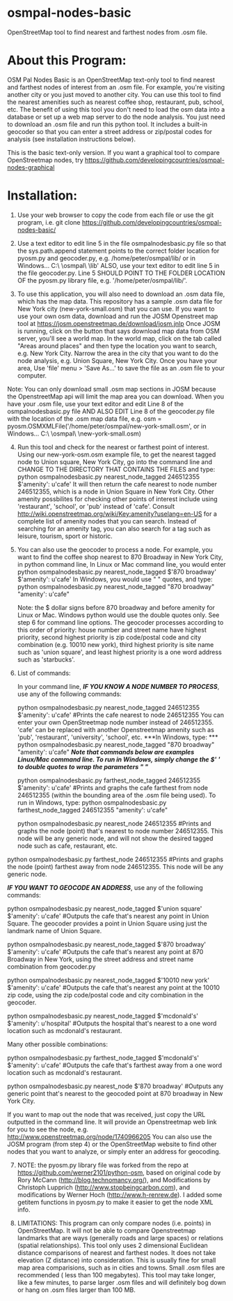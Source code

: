 osmpal-nodes-basic
==================

OpenStreetMap tool to find nearest and farthest nodes from .osm file.



About this Program:
===================

OSM Pal Nodes Basic is an OpenStreetMap text-only tool to find nearest and farthest nodes of interest from an .osm file. For example, you're visiting another city or you just moved to another city. You can use this tool to find the nearest amenities such as nearest coffee shop, restaurant, pub, school, etc.  The benefit of using this tool you don't need to load the osm data into a database or set up a web map server to do the node analysis. You just need to download an .osm file and run this python tool.  It includes a built-in geocoder so that you can enter a street address or zip/postal codes for analysis (see installation instructions below).

This is the basic text-only version. If you want a graphical tool to compare OpenStreetmap nodes, try https://github.com/developingcountries/osmpal-nodes-graphical

Installation:
=============

1.  Use your web browser to copy the code from each file or use the git program, i.e. git clone https://github.com/developingcountries/osmpal-nodes-basic/

2.  Use a text editor to edit line 5 in the file osmpalnodesbasic.py file so that the sys.path.append statement points to the correct folder location for pyosm.py and geocoder.py, e.g. /home/peter/osmpal/lib/ or in Windows... C:\ \osmpal\ \lib' ALSO, use your text editor to edit line 5 in the file geocoder.py. Line 5 SHOULD POINT TO THE FOLDER LOCATION OF the pyosm.py library file, e.g. '/home/peter/osmpal/lib/'.

3.  To use this application, you will also need to download an .osm data file, which has the map data. This repository has a sample .osm data file for New York city (new-york-small.osm) that you can use.  If you want to use your own osm data, download and run the JOSM Openstreet map tool at https://josm.openstreetmap.de/download/josm.jnlp
Once JOSM is running, click on the button that says download map data from OSM server, you'll see a world map. In the world map, click on the tab called "Areas around places" and then type the location you want to search, e.g. New York City. Narrow the area in the city that you want to do the node analysis, e.g. Union Square, New York City. Once you have your area, Use 'file' menu > 'Save As...' to save the file as an .osm file to your computer.

   Note: You can only download small .osm map sections in JOSM because  the OpenstreetMap api will limit the map area you can download. When you have your .osm file, use your text editor and edit Line 8 of the osmpalnodesbasic.py file AND ALSO EDIT Line 8 of the geocoder.py file with the location of the .osm map data file, e.g. osm = pyosm.OSMXMLFile('/home/peter/osmpal/new-york-small.osm', or in Windows... C:\ \osmpal\ \new-york-small.osm)
    

4.  Run this tool and check for the nearest or farthest point of interest. Using our new-york-osm.osm example file, to get the nearest tagged node to Union square, New York City, go into the command line and  CHANGE TO THE DIRECTORY THAT CONTAINS THE FILES and type: python osmpalnodesbasic.py nearest_node_tagged 246512355 $'amenity\': u\'cafe'  It will then return the cafe nearest to node number 246512355, which is a node in Union Square in New York City.   Other amenity possbilites for checking other points of interest include using 'restaurant', 'school', or 'pub' instead of 'cafe'.   Consult http://wiki.openstreetmap.org/wiki/Key:amenity?uselang=en-US for a complete list of amenity nodes that you can search. Instead of searching for an amenity tag, you can also search for a tag such as leisure, tourism, sport or historic.

5.  You can also use the geocoder to process a node. For example, you want to find the coffee shop nearest to 870 Broadway in New York City, in python command line, In Linux or Mac command line, you would enter python osmpalnodesbasic.py nearest_node_tagged $'870 broadway' $'amenity\': u\'cafe'  In Windows, you would use " " quotes, and type: python osmpalnodesbasic.py nearest_node_tagged "870 broadway" "amenity\': u\'cafe"
    
    Note: the $ dollar signs before 870 broadway and before amenity for Linux or Mac. Windows python would use the double quotes only.  See step 6 for command line options. The geocoder processes according to this order of priority: house number and street name have highest priority, second highest priority is zip code/postal code and city combination (e.g. 10010 new york), third highest priority is site name such as 'union square', and least highest priority is a one word address such as 'starbucks'.
    
    
6.  List of commands:

    In your command line, ***IF YOU KNOW A NODE NUMBER TO PROCESS***, use any of the following commands:
    
    python osmpalnodesbasic.py nearest_node_tagged 246512355 $'amenity\': u\'cafe'    #Prints the cafe nearest to node 246512355   You can enter your own OpenStreetmap node number instead of  246512355. 'cafe' can be replaced with another Openstreetmap amenity such as 'pub', 'restaurant', 'university', 'school', etc.     ***In Windows, type: *** python osmpalnodesbasic.py nearest_node_tagged "870 broadway" "amenity\': u\'cafe"  ***Note that commands below are examples Linux/Mac command line. To run in Windows, simply change the $' ' to double quotes to wrap the parameters " "***
   
    python osmpalnodesbasic.py farthest_node_tagged 246512355 $'amenity\': u\'cafe'    #Prints and graphs the cafe farthest from node 246512355 (within the bounding area of the .osm file being used).  To run in Windows, type: python osmpalnodesbasic.py farthest_node_tagged 246512355 "amenity\': u\'cafe" 
   
    python osmpalnodesbasic.py nearest_node 246512355    #Prints and graphs the node (point) that's nearest to node number 246512355.  This node will be any generic node, and will not show the desired tagged node such as cafe, restaurant, etc.  
   
   python osmpalnodesbasic.py farthest_node 246512355    #Prints and graphs the node (point) farthest away from node 246512355.  This node will be any generic node.   
   
   ***IF YOU WANT TO GEOCODE AN ADDRESS***, use any of the following commands: 
   
   python osmpalnodesbasic.py nearest_node_tagged $'union square' $'amenity\': u\'cafe'   #Outputs the cafe that's nearest any point in Union Square. The geocoder provides a point in Union Square using just the landmark name of Union Square.
   
   python osmpalnodesbasic.py nearest_node_tagged $'870 broadway' $'amenity\': u\'cafe'    #Outputs the cafe that's nearest any point at 870 Broadway in New York, using the street address and street name combination from geocoder.py
   
   python osmpalnodesbasic.py nearest_node_tagged $'10010 new york' $'amenity\': u\'cafe'   #Outputs the cafe that's nearest any point at the 10010 zip code, using the zip code/postal code and city combination in the geocoder.
   
   python osmpalnodesbasic.py nearest_node_tagged $'mcdonald\'s' $'amenity\': u\'hospital'    #Outputs the hospital that's nearest to a one word location such as mcdonald's restaurant.

   Many other possible combinations: 
   
   python osmpalnodesbasic.py farthest_node_tagged $'mcdonald\'s' $'amenity\': u\'cafe'    #Outputs the cafe that's farthest away from a one word location such as mcdonald's restaurant.
   
   python osmpalnodesbasic.py nearest_node $'870 broadway'  #Outputs any generic point that's nearest to the geocoded point at 870 broadway in New York City.
   
   If you want to map out the node that was received, just copy the URL outputted in the command line. It will provide an Openstreetmap web link for you to see the node, e.g. http://www.openstreetmap.org/node/1740966205  You can also use the JOSM program (from step 4) or the OpenStreetMap website to find other nodes that you want to analyze, or simply enter an address for geocoding. 

7.  NOTE: the pyosm.py library file was forked from the repo at https://github.com/werner2101/python-osm, based on original code by Rory McCann (http://blog.technomancy.org/), and Modifications by Christoph Lupprich (http://www.stopbeingcarbon.com), and modifications by Werner Hoch (http://www.h-renrew.de). 
I added some getitem functions in pyosm.py to make it easier to get the node XML info. 

8.  LIMITATIONS: This program can only compare nodes (i.e. points) in OpenStreetMap. It will not be able to compare Openstreetmap landmarks that are ways (generally roads and large spaces) or relations (spatial relationships).  This tool only uses 2 dimensional Euclidean distance comparisons of nearest and farthest nodes. It does not take elevation (Z distance) into consideration. This is usually fine for small map area comparisions, such as in cities and towns.  Small .osm files are recommended ( less than 100 megabytes).  This tool may take longer, like a few minutes, to parse larger .osm files and will definitely bog down or hang on .osm files larger than 100 MB.
